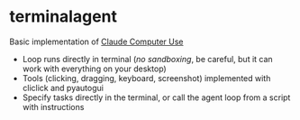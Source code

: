 # terminalagent

Basic implementation of [Claude Computer Use](https://docs.anthropic.com/en/docs/build-with-claude/computer-use)

- Loop runs directly in terminal (*no sandboxing*, be careful, but it can work with everything on your desktop)
- Tools (clicking, dragging, keyboard, screenshot) implemented with cliclick and pyautogui
- Specify tasks directly in the terminal, or call the agent loop from a script with instructions